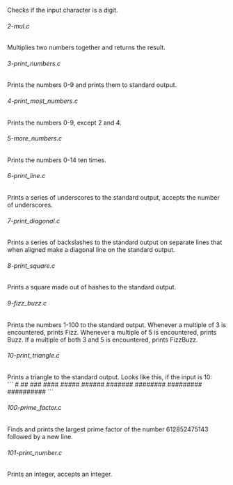 Checks if the input character is a digit.
<h6>2-mul.c</h6>
Multiplies two numbers together and returns the result.
<h6>3-print_numbers.c</h6>
Prints the numbers 0-9 and prints them to standard output.
<h6>4-print_most_numbers.c</h6>
Prints the numbers 0-9, except 2 and 4.
<h6>5-more_numbers.c</h6>
Prints the numbers 0-14 ten times.
<h6>6-print_line.c</h6>
Prints a series of underscores to the standard output, accepts the number of underscores.
<h6>7-print_diagonal.c</h6>
Prints a series of backslashes to the standard output on separate lines that when aligned make a diagonal line on the standard output.
<h6>8-print_square.c</h6>
Prints a square made out of hashes to the standard output.
<h6>9-fizz_buzz.c</h6>
Prints the numbers 1-100 to the standard output. Whenever a multiple of 3 is encountered, prints Fizz. Whenever a multiple of 5 is encountered, prints Buzz. If a multiple of both 3 and 5 is encountered, prints FizzBuzz.
<h6>10-print_triangle.c</h6>
Prints a triangle to the standard output. Looks like this, if the input is 10:<br>
```
         #
        ##
       ###
      ####
     #####
    ######
   #######
  ########
 #########
##########
```
<h6>100-prime_factor.c</h6>
Finds and prints the largest prime factor of the number 612852475143 followed by a new line.
<h6>101-print_number.c</h6>
Prints an integer, accepts an integer.

